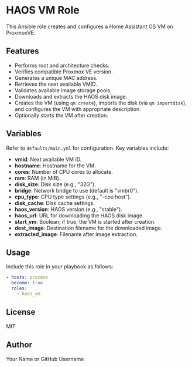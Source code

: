 # HAOS VM Role

This Ansible role creates and configures a Home Assistant OS VM on ProxmoxVE.

## Features
- Performs root and architecture checks.
- Verifies compatible Proxmox VE version.
- Generates a unique MAC address.
- Retrieves the next available VMID.
- Validates available image storage pools.
- Downloads and extracts the HAOS disk image.
- Creates the VM (using `qm create`), imports the disk (via `qm importdisk`),
  and configures the VM with appropriate description.
- Optionally starts the VM after creation.

## Variables
Refer to `defaults/main.yml` for configuration. Key variables include:
- **vmid**: Next available VM ID.
- **hostname**: Hostname for the VM.
- **cores**: Number of CPU cores to allocate.
- **ram**: RAM (in MiB).
- **disk_size**: Disk size (e.g., "32G").
- **bridge**: Network bridge to use (default is "vmbr0").
- **cpu_type**: CPU type settings (e.g., "-cpu host").
- **disk_cache**: Disk cache settings.
- **haos_version**: HAOS version (e.g., "stable").
- **haos_url**: URL for downloading the HAOS disk image.
- **start_vm**: Boolean; if true, the VM is started after creation.
- **dest_image**: Destination filename for the downloaded image.
- **extracted_image**: Filename after image extraction.

## Usage
Include this role in your playbook as follows:

```yaml
- hosts: proxmox
  become: true
  roles:
    - haos_vm
```

## License
MIT

## Author
Your Name or GitHub Username
